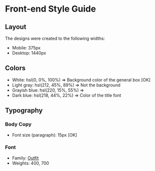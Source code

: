 # Front-end Style Guide

## Layout

The designs were created to the following widths:

- Mobile: 375px
- Desktop: 1440px

## Colors

- White: hsl(0, 0%, 100%) => Background color of the general box [OK]
- Light gray: hsl(212, 45%, 89%) => Not the background 
- Grayish blue: hsl(220, 15%, 55%) =>  
- Dark blue: hsl(218, 44%, 22%) => Color of the title font

## Typography

### Body Copy

- Font size (paragraph): 15px [OK]

### Font

- Family: [Outfit](https://fonts.google.com/specimen/Outfit)
- Weights: 400, 700
